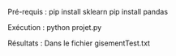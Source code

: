 Pré-requis :
    pip install sklearn
    pip install pandas

Exécution :
    python projet.py

Résultats :
    Dans le fichier gisementTest.txt
